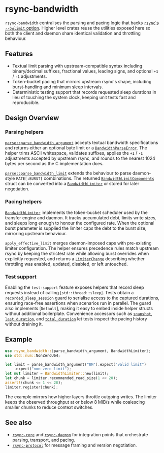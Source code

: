 # rsync-bandwidth

`rsync-bandwidth` centralises the parsing and pacing logic that backs
[`rsync`'s `--bwlimit` option](https://download.samba.org/pub/rsync/rsync.html).
Higher level crates reuse the utilities exposed here so both the client and
daemon share identical validation and throttling behaviour.

## Features

- Textual limit parsing with upstream-compatible syntax including
  binary/decimal suffixes, fractional values, leading signs, and optional
  `+1` / `-1` adjustments.
- Token-bucket pacing that mirrors upstream rsync's shape, including
  burst-handling and minimum sleep intervals.
- Deterministic testing support that records requested sleep durations in lieu
  of touching the system clock, keeping unit tests fast and reproducible.

## Design Overview

### Parsing helpers

[`parse::parse_bandwidth_argument`](crate::parse::parse_bandwidth_argument)
accepts textual bandwidth specifications and returns either an optional byte
limit or a [`BandwidthParseError`](crate::parse::BandwidthParseError). The
helper trims ASCII whitespace, validates suffixes, applies the `+1` / `-1`
adjustments accepted by upstream rsync, and rounds to the nearest 1024 bytes per
second as the C implementation does.

[`parse::parse_bandwidth_limit`](crate::parse::parse_bandwidth_limit) extends the
behaviour to parse daemon-style `RATE[:BURST]` combinations. The returned
[`BandwidthLimitComponents`](crate::parse::BandwidthLimitComponents) struct can
be converted into a [`BandwidthLimiter`](crate::BandwidthLimiter) or stored for
later negotiation.

### Pacing helpers

[`BandwidthLimiter`](crate::BandwidthLimiter) implements the token-bucket
scheduler used by the transfer engine and daemon. It tracks accumulated debt,
limits write sizes, and sleeps long enough to honour the configured rate. When
the optional burst parameter is supplied the limiter caps the debt to the burst
size, mirroring upstream behaviour.

`apply_effective_limit` merges daemon-imposed caps with pre-existing limiter
configuration. The helper ensures precedence rules match upstream rsync by
keeping the strictest rate while allowing burst overrides when explicitly
requested, and returns a [`LimiterChange`](crate::LimiterChange) describing
whether throttling was enabled, updated, disabled, or left untouched.

### Test support

Enabling the `test-support` feature exposes helpers that record sleep requests
instead of calling [`std::thread::sleep`]. Tests obtain a
[`recorded_sleep_session`](crate::recorded_sleep_session) guard to serialise
access to the captured durations, ensuring race-free assertions when scenarios
run in parallel. The guard also implements [`Default`], making it easy to embed
inside helper structs without additional boilerplate. Convenience accessors such as
[`snapshot`](crate::RecordedSleepSession::snapshot),
[`last_duration`](crate::RecordedSleepSession::last_duration), and
[`total_duration`](crate::RecordedSleepSession::total_duration) let tests
inspect the pacing history without draining it.

## Example

```rust
use rsync_bandwidth::{parse_bandwidth_argument, BandwidthLimiter};
use std::num::NonZeroU64;

let limit = parse_bandwidth_argument("8M").expect("valid limit")
    .expect("non-zero limit");
let mut limiter = BandwidthLimiter::new(limit);
let chunk = limiter.recommended_read_size(1 << 20);
assert!(chunk <= 1 << 20);
limiter.register(chunk);
```

The example mirrors how higher layers throttle outgoing writes. The limiter
keeps the observed throughput at or below 8 MiB/s while coalescing smaller
chunks to reduce context switches.

## See also

- [`rsync-core`](https://docs.rs/rsync-core/) and
  [`rsync-daemon`](https://docs.rs/rsync-daemon/) for integration points that
  orchestrate parsing, transport, and pacing.
- [`rsync-protocol`](https://docs.rs/rsync-protocol/) for message framing and
  version negotiation.
